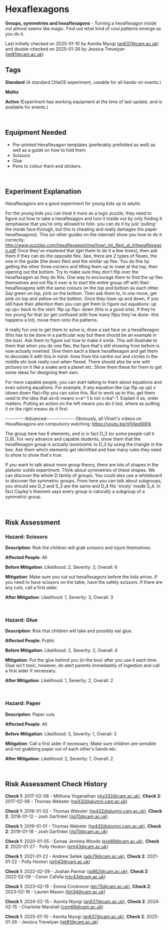 # Hexaflexagons

**Groups, symmetries and hexaflexagons** - Turning a hexaflexagon inside out almost seems like magic. Find out what kind of cool patterns emerge as you do it. 

Last initially checked on 2025-01-10 by Asmita Niyogi (an637@cam.ac.uk) and double-checked on 2025-01-26 by Jessica Trevelyan (jet81@cam.ac.uk)

## Tags
<!--- Start Tags (DO NOT REMOVE THIS COMMENT) --->

**Standard** (A standard CHaOS experiment, useable for all hands-on events.)

**Maths**

**Active** (Experiment has working equipment at the time of last update, and is available for events.)
<!--- End Tags (DO NOT REMOVE THIS COMMENT) --->

<br/>

## Equipment Needed 
- Pre-printed Hexaflexagon templates (preferably prefolded as well) as well as a guide on how to fold them
- Scissors
- Glue
- Pens to colour them and stickers.

<br/>

## Experiment Explanation 

Hexaflexagons are a good experiment for young kids up to adults. 

For the young kids you can treat it more as a logic puzzle; they need to figure out how to take a hexaflexagon and turn it inside out by only folding it (emphasise that you're only allowed to fold- you can do it by just 'pulling' the inside face through, but this is cheating and really damages the paper hexaflexagons). This (or other guides on the internet) show you how to do it correctly: http://www.puzzles.com/hexaflexagon/img/how\_to\_flex\_a\_trihexaflexagon.pdf 
Once they've mastered that (get them to do it a few times), then ask them if they can do the opposite flex. See, there are 2 types of flexes, the one in the guide (the down flex) and the similar up flex. You do this by getting the other three corners and lifting them up to meet at the top, then opening out the bottom. Try to make sure they don't flip over the hexaflexagon as they do this. One way to encourage them to find the up flex themselves and not flip it over is to start the entire group off with their hexaflexagons with the same colours on the top and bottom as each other. Say green on top, pink on the bottom. Then ask them to, in one move, get pink on top and yellow on the bottom. Once they have up and down, if you still have their attention then you can get them to figure out equations: up up up= back to the start. flip up flip= down (this is a good one). If they're too young for that (or get confused with how many flips they've done- this happens a lot), move them onto the patterns.

A really fun one to get them to solve is, draw a sad face on a hexaflexagon (this has to be done in a particular way but there should be an example in the box). Ask them to figure out how to make it smile. This will illustrate to them that when you do one flex, the face that's still showing from before is now actually inverted. Give them each a blank hexaflexagon and get them to decorate it with this in mind- lines from the centre out and circles in the middle etc look really cool when flexed. There should also be one with pictures on it like a snake and a planet etc. Show them these for them to get some ideas for designing their own.

For more capable people, you can start talking to them about equations and even solving equations. For example, if any equation like (up flip up up) x (down down flip)=flip you can solve this. But to work up to this, get them used to the idea that ax=b means x=a^-1 b not x=ba^-1. Explain it as, order matters. Putting an action on the left means you do it last, where as putting it on the right means do it first. 

----------Advanced--------------
Obviously, all Vihart's videos on Hexaflexagons are compulsory watching: https://youtu.be/VIVIegSt81k

The group here has 6 elements, and is in fact D\_3 (or some people call it D\_6). For very advance and capable students, show them that the hexaflexagon group is actually isomorphic to D\_3 by using the triangle in the box. Ask them which elements get identified and how many rules they need to show to show that's true.

If you want to talk about more group theory, there are lots of shapes in the platonic solids experiment. Think about symmetries of these shapes. We can discover the whole D family of groups. You could also use a whiteboard to discover the symmetric groups. From here you can talk about subgroups, you should see D\_3 and S\_3 are the same and D\_4 fits 'nicely' inside S\_4. In fact Cayley's theorem says every group is naturally a subgroup of a symmetric group. 

<br/>

## Risk Assessment

### **Hazard**: Scissors

**Description**: Risk the children will grab scissors and injure themselves.

**Affected People**: All

**Before Mitigation**: Likelihood: 2, Severity: 3, Overall: 6

**Mitigation**: Make sure you cut out hexaflexagons before the kids arrive. If you need to have scissors on the table, have the safety scissors.
If there are any cuts, call a first aider.

**After Mitigation**: Likelihood: 1, Severity: 3, Overall: 3

<br/>

### **Hazard**: Glue

**Description**: Risk that children will take and possibly eat glue.

**Affected People**: Public

**Before Mitigation**: Likelihood: 2, Severity: 2, Overall: 4

**Mitigation**: Put the glue behind you (in the box) after you use it each time.
Glue isn't toxic, however, do alert parents immediately of ingestion and call a first aider if necessary.

**After Mitigation**: Likelihood: 1, Severity: 2, Overall: 2

<br/>

### **Hazard**: Paper

**Description**: Paper cuts

**Affected People**: All

**Before Mitigation**: Likelihood: 3, Severity: 1, Overall: 3

**Mitigation**: Call a first aider if necessary. Make sure children are sensible and not grabbing paper out of each other's hands etc.

**After Mitigation**: Likelihood: 2, Severity: 1, Overall: 2

<br/>

## Risk Assessment Check History 

**Check 1**: 2017-02-06 - Mithuna Yoganathan (my332@cam.ac.uk), **Check 2**: 2017-02-08 - Thomas Webster (tw432@alumni.cam.ac.uk)

**Check 1**: 2018-01-02 - Thomas Webster (tw432@alumni.cam.ac.uk), **Check 2**: 2018-01-12 - Josh Garfinkel (jlg70@cam.ac.uk)

**Check 1**: 2019-01-01 - Thomas Webster (tw432@alumni.cam.ac.uk), **Check 2**: 2019-01-18 - Josh Garfinkel (jlg70@cam.ac.uk)

**Check 1**: 2020-01-05 - Esmae Jemima Woods (ejw89@cam.ac.uk), **Check 2**: 2020-01-27 - Polly Hooton (prh43@cam.ac.uk)

**Check 1**: 2021-01-22 - Andrew Sellek (ads79@cam.ac.uk), **Check 2**: 2021-01-22 - Polly Hooton (prh43@cam.ac.uk)

**Check 1**: 2022-02-09 - Joshan Parmar (jp862@cam.ac.uk), **Check 2**: 2022-02-09 - Conor Cafolla (ctc43@cam.ac.uk)

**Check 1**: 2023-02-15 - Emma Crickmore (elc75@cam.ac.uk), **Check 2**: 2023-02-16 - Lauren Mason (llm34@cam.ac.uk)

**Check 1**: 2024-02-15 - Asmita Niyogi (an637@cam.ac.uk), **Check 2**: 2024-02-15 - Charlotte Marshall (csm69@cam.ac.uk)

**Check 1**: 2025-01-10 - Asmita Niyogi (an637@cam.ac.uk), **Check 2**: 2025-01-26 - Jessica Trevelyan (jet81@cam.ac.uk)

